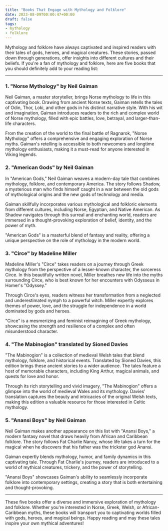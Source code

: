 ```yaml
---
title: "Books That Engage with Mythology and Folklore"
date: 2023-08-09T00:00:47+00:00
draft: false
tags: 
- mythology
- folklore
---
```


Mythology and folklore have always captivated and inspired readers with their tales of gods, heroes, and magical creatures. These stories, passed down through generations, offer insights into different cultures and their beliefs. If you're a fan of mythology and folklore, here are five books that you should definitely add to your reading list:

---

### 1. "Norse Mythology" by Neil Gaiman

Neil Gaiman, a master storyteller, brings Norse mythology to life in this captivating book. Drawing from ancient Norse texts, Gaiman retells the tales of Odin, Thor, Loki, and other gods in his distinct narrative style. With his wit and imagination, Gaiman introduces readers to the rich and complex world of Norse mythology, filled with epic battles, love, betrayal, and larger-than-life characters.

From the creation of the world to the final battle of Ragnarok, "Norse Mythology" offers a comprehensive and engaging exploration of Norse myths. Gaiman's retelling is accessible to both newcomers and longtime mythology enthusiasts, making it a must-read for anyone interested in Viking legends.

### 2. "American Gods" by Neil Gaiman

In "American Gods," Neil Gaiman weaves a modern-day tale that combines mythology, folklore, and contemporary America. The story follows Shadow, a mysterious man who finds himself caught in a war between the old gods of mythological origins and the new gods of technology and media.

Gaiman skillfully incorporates various mythological and folkloric elements from different cultures, including Norse, Egyptian, and Native American. As Shadow navigates through this surreal and enchanting world, readers are immersed in a thought-provoking exploration of belief, identity, and the power of myth.

"American Gods" is a masterful blend of fantasy and reality, offering a unique perspective on the role of mythology in the modern world.

### 3. "Circe" by Madeline Miller

Madeline Miller's "Circe" takes readers on a journey through Greek mythology from the perspective of a lesser-known character, the sorceress Circe. In this beautifully written novel, Miller breathes new life into the myths surrounding Circe, who is best known for her encounters with Odysseus in Homer's "Odyssey."

Through Circe's eyes, readers witness her transformation from a neglected and underestimated nymph to a powerful witch. Miller expertly explores themes of power, love, and the struggle for independence in a world dominated by gods and heroes.

"Circe" is a mesmerizing and feminist reimagining of Greek mythology, showcasing the strength and resilience of a complex and often misunderstood character.

### 4. "The Mabinogion" translated by Sioned Davies

"The Mabinogion" is a collection of medieval Welsh tales that blend mythology, folklore, and historical events. Translated by Sioned Davies, this edition brings these ancient stories to a wider audience. The tales feature a host of memorable characters, including King Arthur, magical animals, and quests for love and honor.

Through its rich storytelling and vivid imagery, "The Mabinogion" offers a glimpse into the world of medieval Wales and its mythology. Davies' translation captures the beauty and intricacies of the original Welsh texts, making this edition a valuable resource for those interested in Celtic mythology.

### 5. "Anansi Boys" by Neil Gaiman

Neil Gaiman makes another appearance on this list with "Anansi Boys," a modern fantasy novel that draws heavily from African and Caribbean folklore. The story follows Fat Charlie Nancy, whose life takes a turn for the magical when he discovers that his father was the trickster god Anansi.

Gaiman expertly blends mythology, humor, and family dynamics in this captivating tale. Through Fat Charlie's journey, readers are introduced to a world of mythical creatures, trickery, and the power of storytelling.

"Anansi Boys" showcases Gaiman's ability to seamlessly incorporate folklore into contemporary settings, creating a story that is both entertaining and thought-provoking.

---

These five books offer a diverse and immersive exploration of mythology and folklore. Whether you're interested in Norse, Greek, Welsh, or African-Caribbean myths, these books will transport you to captivating worlds filled with gods, heroes, and magical beings. Happy reading and may these tales inspire your own mythical adventures!